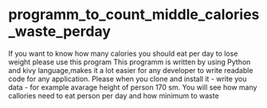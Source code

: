 # programm_to_count_middle_calories_waste_perday
If you want to know how many calories you should eat per day to lose weight please use this program
This programm is written by using Python and kivy language,makes it a lot easier for any developer to write readable code for any application.
Please when you clone and install it -  write you data - for example avarage height of person 170 sm.
You will see how many callories need to eat person per day and how minimum to waste


